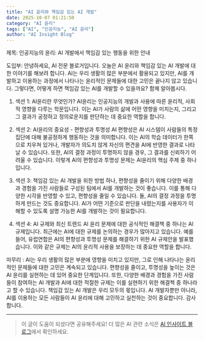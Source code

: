 ```yaml
---
title: "AI 윤리와 책임감 있는 AI 개발"
date: 2025-10-07 01:21:50
category: "AI 윤리"
tags: ["AI", "인공지능", "AI 윤리"]
author: "AI Insight Blog"
---
```


제목: 인공지능의 윤리: AI 개발에서 책임감 있는 행동을 위한 안내

도입부: 
안녕하세요, AI 전문 블로거입니다. 오늘은 AI 윤리와 책임감 있는 AI 개발에 대한 이야기를 해보려 합니다. AI는 우리 생활의 많은 부분에서 활용되고 있지만, AI를 개발하고 이용하는 과정에서 나타나는 윤리적인 문제들에 대한 고민은 끝나지 않고 있습니다. 그렇다면, 어떻게 하면 책임감 있는 AI를 개발할 수 있을까요? 함께 알아봅시다.

1. 섹션 1: AI윤리란 무엇인가?
AI윤리는 인공지능의 개발과 사용에 따른 윤리적, 사회적 영향을 다루는 학문입니다. 이는 AI가 사람의 삶에 어떤 영향을 미치는지, 그리고 그 결과가 공정하고 정의로운지를 판단하는 데 중요한 역할을 합니다.

2. 섹션 2: AI윤리의 중요성 - 편향성과 투명성
AI 편향성은 AI 시스템이 사람들의 특정 집단에 대해 불공정하게 행동하는 것을 의미합니다. 이는 AI의 학습 데이터가 한쪽으로 치우쳐 있거나, 개발자가 의도치 않게 자신의 편견을 AI에 반영한 결과로 나타날 수 있습니다. 또한, AI의 결정 과정이 투명하지 않을 경우, 그 결과를 신뢰하기 어려울 수 있습니다. 이렇게 AI의 편향성과 투명성 문제는 AI윤리의 핵심 주제 중 하나입니다.

3. 섹션 3: 책임감 있는 AI 개발을 위한 방법
하나, 편향성을 줄이기 위해 다양한 배경과 경험을 가진 사람들로 구성된 팀에서 AI를 개발하는 것이 좋습니다. 이를 통해 다양한 시각을 반영할 수 있고, 편향성을 줄일 수 있습니다. 둘, AI의 결정 과정을 투명하게 만드는 것도 중요합니다. AI가 어떤 기준으로 판단을 내렸는지를 사용자가 이해할 수 있도록 설명 가능한 AI를 개발하는 것이 필요합니다.

4. 섹션 4: AI 규제와 최신 트렌드
AI 윤리 문제에 대한 공식적인 해결책 중 하나는 AI 규제입니다. 최근에는 AI에 대한 규제를 논의하는 경우가 많아지고 있습니다. 예를 들어, 유럽연합은 AI의 편향성과 투명성 문제를 해결하기 위한 AI 규제안을 발표했습니다. 이와 같은 규제는 AI의 윤리적 사용을 보장하는 데 중요한 역할을 합니다.

마무리 :
AI는 우리 생활의 많은 부분에 영향을 미치고 있지만, 그로 인해 나타나는 윤리적인 문제들에 대한 고민은 계속되고 있습니다. 편향성을 줄이고, 투명성을 높이는 것은 AI 윤리를 실현하는 데 있어 중요한 단계입니다. 또한, 다양한 배경과 경험을 가진 사람들이 참여하는 AI 개발과 AI에 대한 적절한 규제는 이를 실현하기 위한 해결책 중 하나라고 할 수 있습니다. 책임감 있는 AI 개발은 우리 모두의 몫입니다. AI 개발자뿐만 아니라, AI를 이용하는 모든 사람들이 AI 윤리에 대해 고민하고 실천하는 것이 중요합니다. 감사합니다.

---

> 이 글이 도움이 되셨다면 공유해주세요! 
> 더 많은 AI 관련 소식은 [AI 인사이트 블로그](https://tonyhwang1004.github.io/ai-insight-blog)에서 확인하세요.
